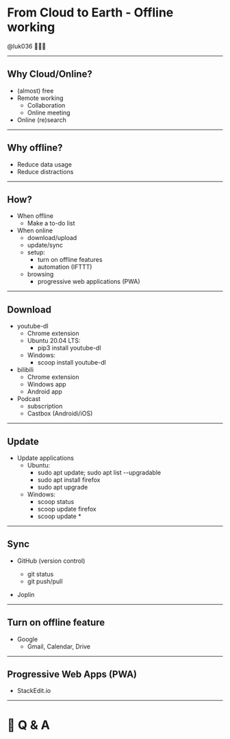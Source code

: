 # From Cloud to Earth - Offline working

@luk036 👨🏻‍🏫

---

## Why Cloud/Online?

- (almost) free
- Remote working
  - Collaboration
  - Online meeting
- Online (re)search

---

## Why offline?

- Reduce data usage
- Reduce distractions

---

## How?

- When offline
  - Make a to-do list
- When online
  - download/upload
  - update/sync
  - setup:
    - turn on offline features
    - automation (IFTTT)
  - browsing
    - progressive web applications (PWA)

---

## Download

- youtube-dl
  - Chrome extension
  - Ubuntu 20.04 LTS:
    - pip3 install youtube-dl
  - Windows:
    - scoop install youtube-dl
- bilibili
  - Chrome extension
  - Windows app
  - Android app
- Podcast
  - subscription
  - Castbox (Androidi/iOS)

---

## Update

- Update applications
  - Ubuntu:
    - sudo apt update; sudo apt list --upgradable
    - sudo apt install firefox
    - sudo apt upgrade
  - Windows:
    - scoop status
    - scoop update firefox
    - scoop update \*

---

## Sync

- GitHub (version control)

  - git status
  - git push/pull

- Joplin

---

## Turn on offline feature

- Google
  - Gmail, Calendar, Drive

---

## Progressive Web Apps (PWA)

- StackEdit.io

---

# 🙋 Q & A
